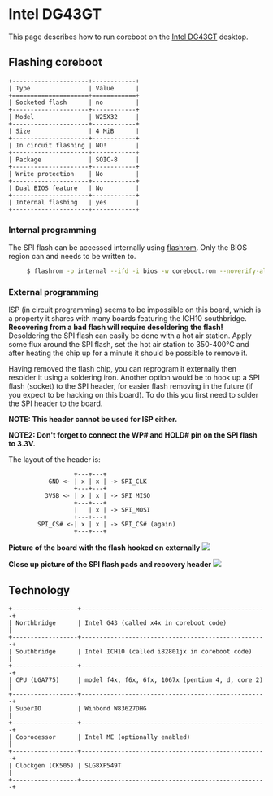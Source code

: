 # Intel DG43GT

This page describes how to run coreboot on the [Intel DG43GT] desktop.

## Flashing coreboot

```{eval-rst}
+---------------------+------------+
| Type                | Value      |
+=====================+============+
| Socketed flash      | no         |
+---------------------+------------+
| Model               | W25X32     |
+---------------------+------------+
| Size                | 4 MiB      |
+---------------------+------------+
| In circuit flashing | NO!        |
+---------------------+------------+
| Package             | SOIC-8     |
+---------------------+------------+
| Write protection    | No         |
+---------------------+------------+
| Dual BIOS feature   | No         |
+---------------------+------------+
| Internal flashing   | yes        |
+---------------------+------------+
```

### Internal programming

The SPI flash can be accessed internally using [flashrom].
Only the BIOS region can and needs to be written to.

```bash
     $ flashrom -p internal --ifd -i bios -w coreboot.rom --noverify-all
```

### External programming

ISP (in circuit programming) seems to be impossible on this board, which
is a property it shares with many boards featuring the ICH10 southbridge.
**Recovering from a bad flash will require desoldering the flash!**
Desoldering the SPI flash can easily be done with a hot air station.
Apply some flux around the SPI flash, set the hot air station to 350-400°C
and after heating the chip up for a minute it should be possible to remove it.

Having removed the flash chip, you can reprogram it externally then resolder
it using a soldering iron.
Another option would be to hook up a SPI flash (socket) to the SPI header,
for easier flash removing in the future (if you expect to be hacking on this
board). To do this you first need to solder the SPI header to the board.

**NOTE: This header cannot be used for ISP either.**

**NOTE2: Don't forget to connect the WP# and HOLD# pin on the SPI flash to 3.3V.**

The layout of the header is:

```
                  +---+---+
           GND <- | x | x | -> SPI_CLK
                  +---+---+
          3VSB <- | x | x | -> SPI_MISO
                  +---+---+
                  |   | x | -> SPI_MOSI
                  +---+---+
        SPI_CS# <-| x | x | -> SPI_CS# (again)
                  +---+---+
```

**Picture of the board with the flash hooked on externally**
![][dg43gt_full]

**Close up picture of the SPI flash pads and recovery header**
![][dg43gt_closeup]

[dg43gt_full]: dg43gt_full.jpg
[dg43gt_closeup]: dg43gt_closeup.jpg

## Technology

```{eval-rst}
+------------------+---------------------------------------------------+
| Northbridge      | Intel G43 (called x4x in coreboot code)           |
+------------------+---------------------------------------------------+
| Southbridge      | Intel ICH10 (called i82801jx in coreboot code)    |
+------------------+---------------------------------------------------+
| CPU (LGA775)     | model f4x, f6x, 6fx, 1067x (pentium 4, d, core 2) |
+------------------+---------------------------------------------------+
| SuperIO          | Winbond W83627DHG                                 |
+------------------+---------------------------------------------------+
| Coprocessor      | Intel ME (optionally enabled)                     |
+------------------+---------------------------------------------------+
| Clockgen (CK505) | SLG8XP549T                                        |
+------------------+---------------------------------------------------+
```

[Intel DG43GT]: https://ark.intel.com/products/41036/Intel-Desktop-Board-DG43GT
[flashrom]: https://flashrom.org/Flashrom
